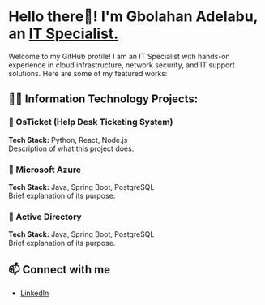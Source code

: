 <h1>Hello there👋! I'm Gbolahan Adelabu, an <a href="https://www.linkedin.com/in/gbolahan-adelabu/">IT Specialist.</a></h1>
Welcome to my GitHub profile! I am an IT Specialist with hands-on experience in cloud infrastructure, network security, and IT support solutions. Here are some of my featured works:

## 🧑‍💻 Information Technology Projects:
### 🔹 OsTicket (Help Desk Ticketing System)
**Tech Stack:** Python, React, Node.js  
Description of what this project does.

### 🔹 Microsoft Azure
**Tech Stack:** Java, Spring Boot, PostgreSQL  
Brief explanation of its purpose.

### 🔹 Active Directory
**Tech Stack:** Java, Spring Boot, PostgreSQL  
Brief explanation of its purpose.

## 📫 Connect with me
- [LinkedIn](https://www.linkedin.com/in/gbolahan-adelabu/)

<!--
**Gbolahan12/Gbolahan12** is a ✨ _special_ ✨ repository because its `README.md` (this file) appears on your GitHub profile.

Here are some ideas to get you started:

- 🔭 I’m currently working on ...
- 🌱 I’m currently learning ...
- 👯 I’m looking to collaborate on ...
- 🤔 I’m looking for help with ...
- 💬 Ask me about ...
- 📫 How to reach me: ...
- 😄 Pronouns: ...
- ⚡ Fun fact: ...
-->
